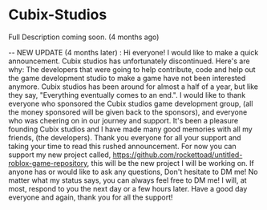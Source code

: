 # Cubix-Studios
Full Description coming soon. (4 months ago)

-- NEW UPDATE (4 months later) :
Hi everyone! I would like to make a quick announcement. Cubix studios has unfortunately discontinued. Here's are why: The developers that were going to help contribute, code and help out the game development studio to make a game have not been interested anymore. Cubix studios has been around for almost a half of a year, but like they say, "Everything eventually comes to an end.". I would like to thank everyone who sponsored the Cubix studios game development group, (all the money sponsored will be given back to the sponsors), and everyone who was cheering on in our journey and support. It's been a pleasure founding Cubix studios and I have made many good memories with all my friends, (the developers). Thank you everyone for all your support and taking your time to read this rushed announcement. For now you can support my new project called, https://github.com/rockettoad/untitled-roblox-game-repository, this will be the new project I will be working on. If anyone has or would like to ask any questions, Don't hesitate to DM me! No matter what my status says, you can always feel free to DM me! I will, at most, respond to you the next day or a few hours later. Have a good day everyone and again, thank you for all the support!
